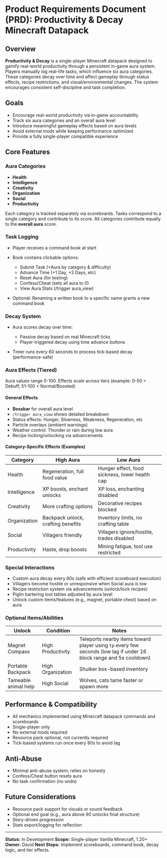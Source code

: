 # Product Requirements Document (PRD): Productivity & Decay Minecraft Datapack

## Overview

**Productivity & Decay** is a single-player Minecraft datapack designed to gamify real-world productivity through a persistent in-game aura system. Players manually log real-life tasks, which influence six aura categories. These categories decay over time and affect gameplay through status effects, recipe restrictions, and visual/environmental changes. The system encourages consistent self-discipline and task completion.

## Goals

* Encourage real-world productivity via in-game accountability
* Track six aura categories and an overall aura level
* Introduce meaningful gameplay effects based on aura levels
* Avoid external mods while keeping performance optimized
* Provide a fully single-player compatible experience

## Core Features

### Aura Categories

* **Health**
* **Intelligence**
* **Creativity**
* **Organization**
* **Social**
* **Productivity**

Each category is tracked separately via scoreboards. Tasks correspond to a single category and contribute to its score. All categories contribute equally to the **overall aura** score.

### Task Logging

* Player receives a command book at start
* Book contains clickable options:

  * Submit Task (+Aura by category & difficulty)
  * Advance Time (+1 Day, +2 Days, etc)
  * Reset Aura (for testing)
  * Confess/Cheat (sets all aura to 0)
  * View Aura Stats (/trigger aura\_view)
* Optional: Renaming a written book to a specific name grants a new command book

### Decay System

* Aura scores decay over time:

  * Passive decay based on real Minecraft ticks
  * Player-triggered decay using time advance buttons
* Timer runs every 60 seconds to process tick-based decay (performance-safe)

### Aura Effects (Tiered)

Aura values range 0-100. Effects scale across tiers (example: 0-50 = Debuff, 51-100 = Normal/Boosted)

#### General Effects

* **Bossbar** for overall aura level
* `/trigger aura_view` shows detailed breakdown
* Status effects: Hunger, Slowness, Weakness, Regeneration, etc
* Particle overlays (ambient warnings)
* Weather control: Thunder or rain during low aura
* Recipe locking/unlocking via advancements

#### Category-Specific Effects (Examples)

| Category     | High Aura                          | Low Aura                                       |
| ------------ | ---------------------------------- | ---------------------------------------------- |
| Health       | Regeneration, full food value      | Hunger effect, food sickness, lower health cap |
| Intelligence | XP boosts, enchant unlocks         | XP loss, enchanting disabled                   |
| Creativity   | More crafting options              | Decorative recipes blocked                     |
| Organization | Backpack unlock, crafting benefits | Inventory limits, no crafting table            |
| Social       | Villagers friendly                 | Villagers ignore/hostile, trades disabled      |
| Productivity | Haste, drop boosts                 | Mining fatigue, tool use restricted            |

### Special Interactions

* Custom aura decay every 60s (safe with efficient scoreboard execution)
* Villagers become hostile or unresponsive when Social aura is low
* Recipe restriction system via advancements (unlock/lock recipes)
* Piglin bartering loot tables adjusted by aura level
* Unlock custom items/features (e.g., magnet, portable chest) based on aura

### Optional Items/Abilities

| Unlock               | Condition         | Notes                                                                                                               |
| -------------------- | ----------------- | ------------------------------------------------------------------------------------------------------------------- |
| Magnet Compass       | High Productivity | Teleports nearby items toward player using `tp` every few seconds (low lag if under 16 block range and 5s cooldown) |
| Portable Backpack    | High Organization | Shulker box-based inventory                                                                                         |
| Tameable animal help | High Social       | Wolves, cats tame faster or spawn more                                                                              |

## Performance & Compatibility

* All mechanics implemented using Minecraft datapack commands and scoreboards
* Single-player only
* No external mods required
* Resource pack optional, not currently required
* Tick-based systems run once every 60s to avoid lag

## Anti-Abuse

* Minimal anti-abuse system; relies on honesty
* Confess/Cheat button resets aura
* No task confirmation (no undo)

## Future Considerations

* Resource pack support for visuals or sound feedback
* Optional end goal (e.g., aura above 90 unlocks final structure)
* Story-driven progression
* Stats export/logging for reflection

---

**Status:** In Development
**Scope:** Single-player Vanilla Minecraft, 1.20+
**Owner:** David
**Next Steps:** Implement scoreboards, command book, decay logic, and tier effects.
